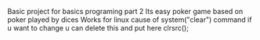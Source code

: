 Basic project for basics programing part 2
Its easy poker game based on poker played by dices
Works for linux cause of system("clear") command if u want
to change u can delete this and put here clrsrc();
